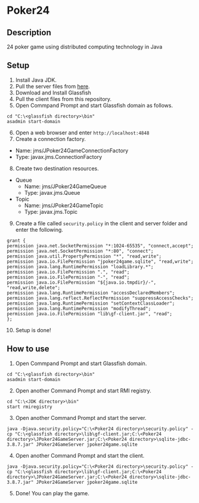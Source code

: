 # Poker24
## Description
24 poker game using distributed computing technology in Java

## Setup
1. Install Java JDK.
2. Pull the server files from [here](https://github.com/manchunw/Poker24Server).
3. Download and Install Glassfish
4. Pull the client files from this repository.
5. Open Commpand Prompt and start Glassfish domain as follows.
```
cd "C:\<glassfish directory>\bin"
asadmin start-domain
```
6. Open a web browser and enter `http://localhost:4848`
7. Create a connection factory.
  * Name: jms/JPoker24GameConnectionFactory
  * Type: javax.jms.ConnectionFactory
8. Create two destination resources.
  * Queue
    * Name: jms/JPoker24GameQueue
    * Type: javax.jms.Queue
  * Topic
    * Name: jms/JPoker24GameTopic
    * Type: javax.jms.Topic
9. Create a file called `security.policy` in the client and server folder and enter the following.
```
grant {
permission java.net.SocketPermission "*:1024-65535", "connect,accept";
permission java.net.SocketPermission "*:80", "connect";
permission java.util.PropertyPermission "*", "read,write";
permission java.io.FilePermission "jpoker24game.sqlite", "read,write";
permission java.lang.RuntimePermission "loadLibrary.*";
permission java.io.FilePermission ".", "read";
permission java.io.FilePermission "-", "read";
permission java.io.FilePermission "${java.io.tmpdir}/-", "read,write,delete";
permission java.lang.RuntimePermission "accessDeclaredMembers";
permission java.lang.reflect.ReflectPermission "suppressAccessChecks";
permission java.lang.RuntimePermission "setContextClassLoader";
permission java.lang.RuntimePermission "modifyThread";
permission java.io.FilePermission "lib\gf-client.jar", "read";
};
```
10. Setup is done!

## How to use
1. Open Commpand Prompt and start Glassfish domain.
  ```
  cd "C:\<glassfish directory>\bin"
  asadmin start-domain
  ```
2. Open another Command Prompt and start RMI registry.
  ```
  cd "C:\<JDK directory>\bin"
  start rmiregistry
  ```
3. Open another Command Prompt and start the server.
  ```
  java -Djava.security.policy="C:\<Poker24 directory>\security.policy" -cp "C:\<glassfish directory>\lib\gf-client.jar;C:\<Poker24 directory>\JPoker24GameServer.jar;C:\<Poker24 directory>\sqlite-jdbc-3.8.7.jar" JPoker24GameServer jpoker24game.sqlite
  ```
4. Open another Command Prompt and start the client.
  ```
  java -Djava.security.policy="C:\<Poker24 directory>\security.policy" -cp "C:\<glassfish directory>\lib\gf-client.jar;C:\<Poker24 directory>\JPoker24GameServer.jar;C:\<Poker24 directory>\sqlite-jdbc-3.8.7.jar" JPoker24GameServer jpoker24game.sqlite
  ```
5. Done! You can play the game.
